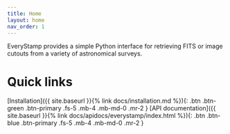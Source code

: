 ```yaml
---
title: Home
layout: home
nav_order: 1
---
```

EveryStamp provides a simple Python interface for retrieving FITS or image cutouts from a variety of astronomical surveys. 

# Quick links

[Installation]({{ site.baseurl }}{% link docs/installation.md %}){: .btn .btn-green .btn-primary .fs-5 .mb-4 .mb-md-0 .mr-2 }
[API documentation]({{ site.baseurl }}{% link docs/apidocs/everystamp/index.html %}){: .btn .btn-blue .btn-primary .fs-5 .mb-4 .mb-md-0 .mr-2 }
